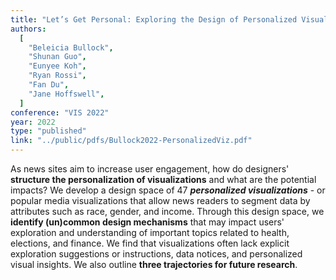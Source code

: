```yaml
---
title: "Let’s Get Personal: Exploring the Design of Personalized Visualizations"
authors:
  [
    "Beleicia Bullock",
    "Shunan Guo",
    "Eunyee Koh",
    "Ryan Rossi",
    "Fan Du",
    "Jane Hoffswell",
  ]
conference: "VIS 2022"
year: 2022
type: "published"
link: "../public/pdfs/Bullock2022-PersonalizedViz.pdf"
---
```


As news sites aim to increase user engagement, how do designers' **structure the personalization of visualizations** and what are the potential impacts? We develop a design space of 47 **_personalized visualizations_** - or popular media visualizations that allow news readers to segment data by attributes such as race, gender, and income. Through this design space, we **identify (un)common design mechanisms** that may impact users' exploration and understanding of important topics related to health, elections, and finance. We find that visualizations often lack explicit exploration suggestions or instructions, data notices, and personalized visual insights. We also outline **three trajectories for future research**.
